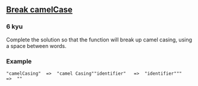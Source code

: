 <h2><a href=https://www.codewars.com/kata/5208f99aee097e6552000148/train/csharp target="_blank">Break camelCase</a></h2><h3>6 kyu</h3><p>Complete the solution so that the function will break up camel casing, using a space between words.</p><h3 id="example">Example</h3><pre><code>"camelCasing"  =&gt;  "camel Casing""identifier"   =&gt;  "identifier"""             =&gt;  ""</code></pre>